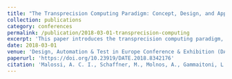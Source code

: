 ```yaml
---
title: "The Transprecision Computing Paradigm: Concept, Design, and Applications"
collection: publications
category: conferences
permalink: /publication/2018-03-01-transprecision-computing
excerpt: 'This paper introduces the transprecision computing paradigm, focusing on its architectural design, energy-efficient implementations, and applications in low-power computing environments.'
date: 2018-03-01
venue: 'Design, Automation & Test in Europe Conference & Exhibition (DATE)'
paperurl: 'https://doi.org/10.23919/DATE.2018.8342176'
citation: 'Malossi, A. C. I., Schaffner, M., Molnos, A., Gammaitoni, L., Tagliavini, G., Emerson, A., Tomás, A., Nikolopoulos, D. S., Flamand, E., & Wehn, N. (2018). "The Transprecision Computing Paradigm: Concept, Design, and Applications." *DATE 2018*, 1105–1110. https://doi.org/10.23919/DATE.2018.8342176'
---
```

